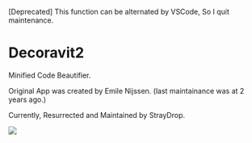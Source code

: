 [Deprecated] This function can be alternated by VSCode, So I quit maintenance.

# Decoravit2
Minified Code Beautifier. 

Original App was created by Emile Nijssen. (last maintainance was at 2 years ago.)

Currently, Resurrected and Maintained by StrayDrop.

![](https://weejewel.github.io/decoravit/screenshot.png)
